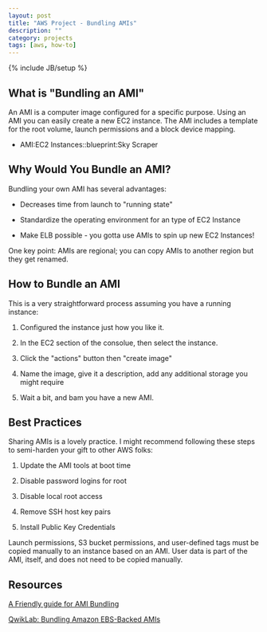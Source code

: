 ```yaml
---
layout: post
title: "AWS Project - Bundling AMIs"
description: ""
category: projects
tags: [aws, how-to]
---
```

{% include JB/setup %}

## What is "Bundling an AMI"
An AMI is a computer image configured for a specific purpose. Using an AMI you can easily create a new EC2 instance. The AMI includes a template for the root volume, launch permissions and a block device mapping.

 - AMI:EC2 Instances::blueprint:Sky Scraper

## Why Would You Bundle an AMI?
Bundling your own AMI has several advantages:

- Decreases time from launch to "running state"

- Standardize the operating environment for an type of EC2 Instance

- Make ELB possible - you gotta use AMIs to spin up new EC2 Instances!

One key point: AMIs are regional; you can copy AMIs to another region but they get renamed.

## How to Bundle an AMI
This is a very straightforward process assuming you have a running instance:

1. Configured the instance just how you like it.

1. In the EC2 section of the consolue, then select the instance. 

2. Click the "actions" button then "create image"

3. Name the image, give it a description, add any additional storage you might require

4. Wait a bit, and bam you have a new AMI. 

## Best Practices

Sharing AMIs is a lovely practice. I might recommend following these steps to semi-harden your gift to other AWS folks:

1. Update the AMI tools at boot time

2. Disable password logins for root

3. Disable local root access

4. Remove SSH host key pairs

3. Install Public Key Credentials

Launch permissions, S3 bucket permissions, and user-defined tags must be copied manually to an instance based on an AMI. User data is part of the AMI, itself, and does not need to be copied manually.

## Resources

[A Friendly guide for AMI Bundling](http://docs.aws.amazon.com/AWSEC2/latest/UserGuide/sharing-amis.html)

[QwikLab: Bundling Amazon EBS-Backed AMIs](https://qwiklabs.com/focuses/2547)